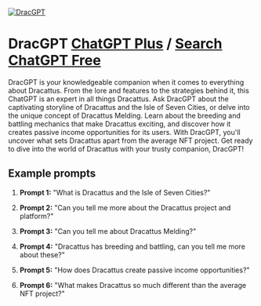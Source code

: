 
[![DracGPT](https://files.oaiusercontent.com/file-mcEm4X87oJZAB3PHBL3hNsCL?se=2123-10-17T15%3A06%3A57Z&sp=r&sv=2021-08-06&sr=b&rscc=max-age%3D31536000%2C%20immutable&rscd=attachment%3B%20filename%3Dtoken.png&sig=Nd3fuMpUS5McdAbEmxop7POI2KFRTES7LRaj86k99H8%3D)](https://chat.openai.com/g/g-93EDk9WKq-dracgpt)

# DracGPT [ChatGPT Plus](https://chat.openai.com/g/g-93EDk9WKq-dracgpt) / [Search ChatGPT Free](https://gptcall.net/index.html#/?search=DracGPT)

DracGPT is your knowledgeable companion when it comes to everything about Dracattus. From the lore and features to the strategies behind it, this ChatGPT is an expert in all things Dracattus. Ask DracGPT about the captivating storyline of Dracattus and the Isle of Seven Cities, or delve into the unique concept of Dracattus Melding. Learn about the breeding and battling mechanics that make Dracattus exciting, and discover how it creates passive income opportunities for its users. With DracGPT, you'll uncover what sets Dracattus apart from the average NFT project. Get ready to dive into the world of Dracattus with your trusty companion, DracGPT!

## Example prompts

1. **Prompt 1:** "What is Dracattus and the Isle of Seven Cities?"

2. **Prompt 2:** "Can you tell me more about the Dracattus project and platform?"

3. **Prompt 3:** "Can you tell me about Dracattus Melding?"

4. **Prompt 4:** "Dracattus has breeding and battling, can you tell me more about these?"

5. **Prompt 5:** "How does Dracattus create passive income opportunities?"

6. **Prompt 6:** "What makes Dracattus so much different than the average NFT project?"


